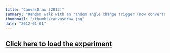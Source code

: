 ```yaml
---
title: "CanvasDraw (2012)"
summary: "Random walk with an random angle change trigger (now converted to canvas!)"
thumbnail: "/thumbs/canvasdraw.jpg"
date: "2012-01-01"
---
```


## [Click here to load the experiment](/inc/canvasdraw)